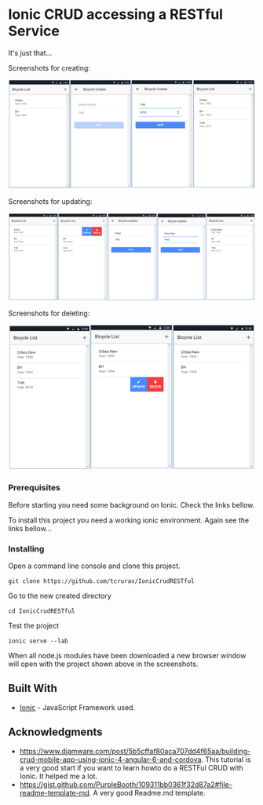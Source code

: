 # Ionic CRUD accessing a RESTful Service

It's just that...

Screenshots for creating:

![alt text](https://github.com/tcrurav/IonicCrudRESTful/blob/master/screenshots/CreateBicycle.png)

Screenshots for updating:

![alt text](https://github.com/tcrurav/IonicCrudRESTful/blob/master/screenshots/UpdateBicycle.png)

Screenshots for deleting:

![alt text](https://github.com/tcrurav/IonicCrudRESTful/blob/master/screenshots/DeleteBicycle.png)

### Prerequisites

Before starting you need some background on Ionic. Check the links bellow.

To install this project you need a working ionic environment. Again see the links bellow...

### Installing

Open a command line console and clone this project.

```
git clone https://github.com/tcrurav/IonicCrudRESTful
```

Go to the new created directory

```
cd IonicCrudRESTful
```

Test the project

```
ionic serve --lab
```

When all node.js modules have been downloaded a new browser window will open with the project shown above in the screenshots.

## Built With

* [Ionic](https://ionicframework.com/) - JavaScript Framework used.

## Acknowledgments

* https://www.djamware.com/post/5b5cffaf80aca707dd4f65aa/building-crud-mobile-app-using-ionic-4-angular-6-and-cordova. This tutorial is a very good start if you want to learn howto do a RESTFul CRUD with Ionic. It helped me a lot.
* https://gist.github.com/PurpleBooth/109311bb0361f32d87a2#file-readme-template-md. A very good Readme.md template.
